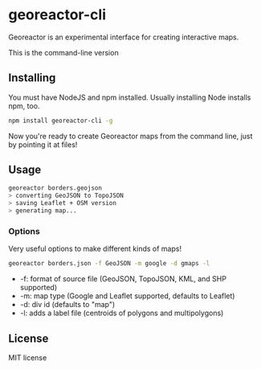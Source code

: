 # georeactor-cli

Georeactor is an experimental interface for creating interactive maps.

This is the command-line version

## Installing

You must have NodeJS and npm installed. Usually installing Node installs npm, too.

```bash
npm install georeactor-cli -g
```

Now you're ready to create Georeactor maps from the command line, just by pointing it at files!

## Usage

```bash
georeactor borders.geojson
> converting GeoJSON to TopoJSON
> saving Leaflet + OSM version
> generating map...
```

### Options

Very useful options to make different kinds of maps!

```bash
georeactor borders.json -f GeoJSON -m google -d gmaps -l
```

* -f: format of source file (GeoJSON, TopoJSON, KML, and SHP supported)
* -m: map type (Google and Leaflet supported, defaults to Leaflet)
* -d: div id (defaults to "map")
* -l: adds a label file (centroids of polygons and multipolygons)

## License

MIT license
